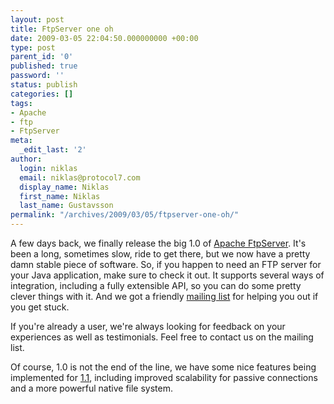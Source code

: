 ```yaml
---
layout: post
title: FtpServer one oh
date: 2009-03-05 22:04:50.000000000 +00:00
type: post
parent_id: '0'
published: true
password: ''
status: publish
categories: []
tags:
- Apache
- ftp
- FtpServer
meta:
  _edit_last: '2'
author:
  login: niklas
  email: niklas@protocol7.com
  display_name: Niklas
  first_name: Niklas
  last_name: Gustavsson
permalink: "/archives/2009/03/05/ftpserver-one-oh/"
---
```

A few days back, we finally release the big 1.0 of [Apache FtpServer](http://mina.apache.org/ftpserver). It's been a long, sometimes slow, ride to get there, but we now have a pretty damn stable piece of software. So, if you happen to need an FTP server for your Java application, make sure to check it out. It supports several ways of integration, including a fully extensible API, so you can do some pretty clever things with it. And we got a friendly [mailing list](http://mina.apache.org/ftpserver/mailing-lists.html) for helping you out if you get stuck.

If you're already a user, we're always looking for feedback on your experiences as well as testimonials. Feel free to contact us on the mailing list.

Of course, 1.0 is not the end of the line, we have some nice features being implemented for [1.1](http://https://issues.apache.org/jira/browse/FTPSERVER/fixforversion/12313458), including improved scalability for passive connections and a more powerful native file system.

